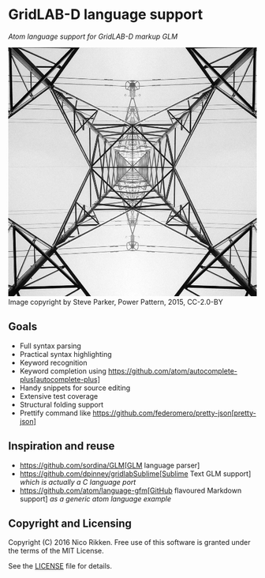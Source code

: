 # GridLAB-D language support

_Atom language support for GridLAB-D markup GLM_

[![](doc/power-pattern.jpg)](https://www.flickr.com/photos/mrsteveparker/16008590119)
Image copyright by Steve Parker, Power Pattern, 2015, CC-2.0-BY

## Goals
- Full syntax parsing
- Practical syntax highlighting
- Keyword recognition
- Keyword completion using https://github.com/atom/autocomplete-plus[autocomplete-plus]
- Handy snippets for source editing
- Extensive test coverage
- Structural folding support
- Prettify command like https://github.com/federomero/pretty-json[pretty-json]

## Inspiration and reuse
- https://github.com/sordina/GLM[GLM language parser]
- https://github.com/dpinney/gridlabSublime[Sublime Text GLM support] _which is actually a C language port_
- https://github.com/atom/language-gfm[GitHub flavoured Markdown support] _as a generic atom language example_

## Copyright and Licensing
Copyright (C) 2016 Nico Rikken.
Free use of this software is granted under the terms of the MIT License.

See the [LICENSE](LICENSE.md) file for details.